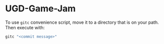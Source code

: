 # UGD-Game-Jam

To use `gitc` convenience script, move it to a directory that is on your path. Then execute with:
```bash
gitc "<commit message>"
```
